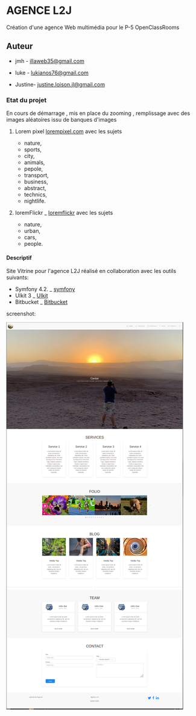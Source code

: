 # AGENCE L2J

Création d'une agence Web multimédia pour le P-5 OpenClassRooms

## Auteur

- jmh - illaweb35@gmail.com

- luke - lukianos76@gmail.com

- Justine- justine.loison.jl@gmail.com

### Etat du projet

En cours de démarrage , mis en place du zooming , remplissage avec des images aléatoires issu de banques d'images

1. Lorem pixel  [lorempixel.com](https://lorempixel.com) avec les sujets

    - nature,
    - sports,
    - city,
    - animals,
    - pepole,
    - transport,
    - business,
    - abstract,
    - technics,
    - nightlife.

2. loremFlickr _ [loremflickr](https://loremflickr.com) avec les sujets

    - nature,
    - urban,
    - cars,
    - people.

#### Descriptif

Site Vitrine pour l'agence L2J réalisé en collaboration avec les outils suivants:

- Symfony 4.2. _ [symfony](https://symfony.com)
- UIkit 3  _ [UIkit](https://getuikit.com/)
- Bitbucket  _ [Bitbucket](https://bitbucket.org)

screenshot:

![Projet Agence L2J One-page](/public/img/onePage.png "One-page")